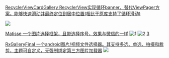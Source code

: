 [RecyclerViewCardGallery RecyclerView实现循环banner，替代ViewPager方案。能够快速滑动并最终定位到居中位置(相比于原库支持了循环滑动)](https://github.com/zjw-swun/RecyclerViewCardGallery)

![](https://github.com/zjw-swun/RecyclerViewCardGallery/raw/master/art/RecyclerViewCardGallery.gif)

[Matisse    一个图片选择框架，且带选择序号，效果与微信的一样](https://github.com/zhihu/Matisse)
![1](https://github.com/zhihu/Matisse/raw/master/image/screenshot_zhihu.png)
![2](https://github.com/zhihu/Matisse/raw/master/image/screenshot_dracula.png)
[3](https://github.com/zhihu/Matisse/raw/master/image/screenshot_preview.png)

[RxGalleryFinal 一个android图片/视频文件选择器。其支持多选、单选、拍摄和裁剪，主题可自定义，无强制绑定第三方图片加载器](https://github.com/FinalTeam/RxGalleryFinal)
![](https://github.com/FinalTeam/RxGalleryFinal/raw/master/screenshots/device-2017-04-11-154816.png)


[]()
